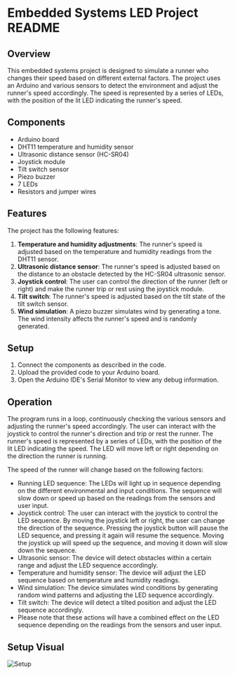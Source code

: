 # Embedded Systems LED Project README

## Overview

This embedded systems project is designed to simulate a runner who changes their speed based on different external factors. The project uses an Arduino and various sensors to detect the environment and adjust the runner's speed accordingly. The speed is represented by a series of LEDs, with the position of the lit LED indicating the runner's speed.

## Components

- Arduino board
- DHT11 temperature and humidity sensor
- Ultrasonic distance sensor (HC-SR04)
- Joystick module
- Tilt switch sensor
- Piezo buzzer
- 7 LEDs
- Resistors and jumper wires

## Features

The project has the following features:

1. **Temperature and humidity adjustments**: The runner's speed is adjusted based on the temperature and humidity readings from the DHT11 sensor.
2. **Ultrasonic distance sensor**: The runner's speed is adjusted based on the distance to an obstacle detected by the HC-SR04 ultrasonic sensor.
3. **Joystick control**: The user can control the direction of the runner (left or right) and make the runner trip or rest using the joystick module.
4. **Tilt switch**: The runner's speed is adjusted based on the tilt state of the tilt switch sensor.
5. **Wind simulation**: A piezo buzzer simulates wind by generating a tone. The wind intensity affects the runner's speed and is randomly generated.

## Setup

1. Connect the components as described in the code.
2. Upload the provided code to your Arduino board.
3. Open the Arduino IDE's Serial Monitor to view any debug information.

## Operation

The program runs in a loop, continuously checking the various sensors and adjusting the runner's speed accordingly. The user can interact with the joystick to control the runner's direction and trip or rest the runner. The runner's speed is represented by a series of LEDs, with the position of the lit LED indicating the speed. The LED will move left or right depending on the direction the runner is running.

The speed of the runner will change based on the following factors:

- Running LED sequence: The LEDs will light up in sequence depending on the different environmental and input conditions. The sequence will slow down or speed up based on the readings from the sensors and user input.
- Joystick control: The user can interact with the joystick to control the LED sequence. By moving the joystick left or right, the user can change the direction of the sequence. Pressing the joystick button will pause the LED sequence, and pressing it again will resume the sequence. Moving the joystick up will speed up the sequence, and moving it down will slow down the sequence.
- Ultrasonic sensor: The device will detect obstacles within a certain range and adjust the LED sequence accordingly.
- Temperature and humidity sensor: The device will adjust the LED sequence based on temperature and humidity readings.
- Wind simulation: The device simulates wind conditions by generating random wind patterns and adjusting the LED sequence accordingly.
- Tilt switch: The device will detect a tilted position and adjust the LED sequence accordingly.
- Please note that these actions will have a combined effect on the LED sequence depending on the readings from the sensors and user input.

## Setup Visual
![Setup](https://github.com/RillVicosuh/Embedded-Systems-LED-Project/assets/65578557/8e752fad-ea7c-4e55-845a-c9c4b047faa7)



